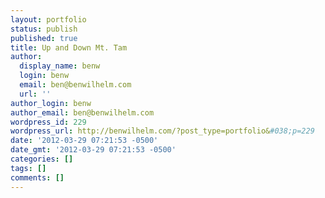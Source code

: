 ```yaml
---
layout: portfolio
status: publish
published: true
title: Up and Down Mt. Tam
author:
  display_name: benw
  login: benw
  email: ben@benwilhelm.com
  url: ''
author_login: benw
author_email: ben@benwilhelm.com
wordpress_id: 229
wordpress_url: http://benwilhelm.com/?post_type=portfolio&#038;p=229
date: '2012-03-29 07:21:53 -0500'
date_gmt: '2012-03-29 07:21:53 -0500'
categories: []
tags: []
comments: []
---
```



